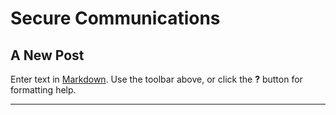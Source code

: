# Secure Communications

## A New Post

Enter text in [Markdown](http://daringfireball.net/projects/markdown/). Use the toolbar above, or click the **?** button for formatting help.

***